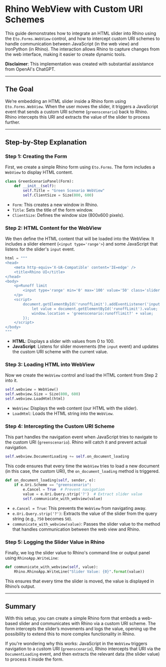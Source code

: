 # Rhino WebView with Custom URI Schemes

This guide demonstrates how to integrate an HTML slider into Rhino using the `Eto.Forms.WebView` control, and how to intercept custom URI schemes to handle communication between JavaScript (in the web view) and IronPython (in Rhino). The interaction allows Rhino to capture changes from the web interface, making it easier to create dynamic tools.

**Disclaimer**: This implementation was created with substantial assistance from OpenAI's ChatGPT.

---

## The Goal

We’re embedding an HTML slider inside a Rhino form using `Eto.Forms.WebView`. When the user moves the slider, it triggers a JavaScript event that sends a custom URI scheme (`greenscenario`) back to Rhino. Rhino intercepts this URI and extracts the value of the slider to process further.

---

## Step-by-Step Explanation

### Step 1: Creating the Form

First, we create a simple Rhino form using `Eto.Forms`. The form includes a `WebView` to display HTML content. 

```python
class GreenScenarioPanel(Form):
    def __init__(self):
        self.Title = "Green Scenario WebView"
        self.ClientSize = Size(800, 600)
```

- `Form`: This creates a new window in Rhino.
- `Title`: Sets the title of the form window.
- `ClientSize`: Defines the window size (800x600 pixels).

### Step 2: HTML Content for the WebView

We then define the HTML content that will be loaded into the WebView. It includes a slider element (`<input type='range'>`) and some JavaScript that listens for the slider's `input` event.

```python
html = """
<head>
    <meta http-equiv='X-UA-Compatible' content='IE=edge' />
    <title>Rhino UI</title>
</head>
<body>
    <p>Runoff limit
        <input type='range' min='0' max='100' value='50' class='slider' id='runoffLimit'>
    </p>
    <script>
        document.getElementById('runoffLimit').addEventListener('input', function() {
            let value = document.getElementById('runoffLimit').value;
            window.location = 'greenscenario:runofflimit?' + value;
        });
    </script>
</body>
"""
```

- **HTML**: Displays a slider with values from 0 to 100.
- **JavaScript**: Listens for slider movements (the `input` event) and updates the custom URI scheme with the current value.

### Step 3: Loading HTML into WebView

Now we create the `WebView` control and load the HTML content from Step 2 into it.

```python
self.webview = WebView()
self.webview.Size = Size(800, 600)
self.webview.LoadHtml(html)
```

- `WebView`: Displays the web content (our HTML with the slider).
- `LoadHtml`: Loads the HTML string into the `WebView`.

### Step 4: Intercepting the Custom URI Scheme

This part handles the navigation event when JavaScript tries to navigate to the custom URI (`greenscenario`). Rhino will catch it and prevent actual navigation.

```python
self.webview.DocumentLoading += self.on_document_loading
```

This code ensures that every time the `WebView` tries to load a new document (in this case, the custom URI), the `on_document_loading` method is triggered.

```python
def on_document_loading(self, sender, e):
    if e.Uri.Scheme == "greenscenario":
        e.Cancel = True  # Prevent navigation
        value = e.Uri.Query.strip('?')  # Extract slider value
        self.communicate_with_webview(value)
```

- `e.Cancel = True`: This prevents the `WebView` from navigating away.
- `e.Uri.Query.strip('?')`: Extracts the value of the slider from the query string (e.g., `?50` becomes `50`).
- `communicate_with_webview(value)`: Passes the slider value to the method that handles communication between the web view and Rhino.

### Step 5: Logging the Slider Value in Rhino

Finally, we log the slider value to Rhino's command line or output panel using `RhinoApp.WriteLine`:

```python
def communicate_with_webview(self, value):
    Rhino.RhinoApp.WriteLine("Slider Value: {0}".format(value))
```

This ensures that every time the slider is moved, the value is displayed in Rhino’s output.

---

## Summary

With this setup, you can create a simple Rhino form that embeds a web-based slider and communicates with Rhino via a custom URI scheme. The form intercepts the slider’s movements and logs the value, opening up the possibility to extend this to more complex functionality in Rhino.

If you're wondering why this works: JavaScript in the `WebView` triggers navigation to a custom URI (`greenscenario`), Rhino intercepts that URI via the `DocumentLoading` event, and then extracts the relevant data (the slider value) to process it inside the form.
